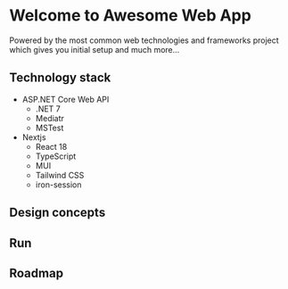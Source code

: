# Welcome to Awesome Web App

Powered by the most common web technologies and frameworks project which gives you initial setup and much more...

## Technology stack

- ASP.NET Core Web API
  - .NET 7
  - Mediatr
  - MSTest
- Nextjs
  - React 18
  - TypeScript
  - MUI
  - Tailwind CSS
  - iron-session

## Design concepts

## Run

## Roadmap
